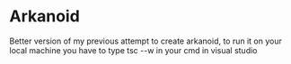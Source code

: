 # Arkanoid
Better version of my previous attempt to create arkanoid, to run it on your local machine you have to type tsc --w in your cmd in visual studio
